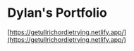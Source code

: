 # Dylan's Portfolio

[https://getullrichordietrying.netlify.app/](https://getullrichordietrying.netlify.app/)